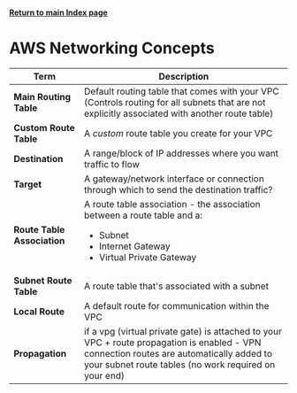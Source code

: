 #### [Return to main Index page](https://github.com/hydropero/Terminology)

# AWS Networking Concepts


| Term     | Description |
| ----------- | ----------- |
|  **Main Routing Table**   | Default routing table that comes with your VPC (Controls routing for all subnets that are not explicitly associated with another route table)     |
|  **Custom Route Table**   | A *custom* route table you create for your VPC |
| **Destination** | A range/block of IP addresses where you want traffic to flow |
| **Target** | A gateway/network interface or connection through which to send the destination traffic? |
| **Route Table Association** | A route table association - the association between a route table and a:<ul><li>Subnet</li><li>Internet Gateway</li><li>Virtual Private Gateway</li>
</ul> **Subnet Route Table** | A route table that's associated with a subnet |
| **Local Route** | A default route for communication within the VPC |
| **Propagation** | if a vpg (virtual private gate) is attached to your VPC + route propagation is enabled - VPN connection routes are automatically added to your subnet route tables (no work required on your end) |


